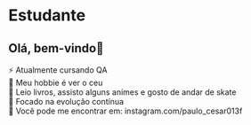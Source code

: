 <h1>Estudante</h1>
<h2>Olá, bem-vindo👋</h2>

<div>⚡ Atualmente cursando QA </div>
<div>🔭 Meu hobbie é ver o ceu</div>
<div>💬 Leio livros, assisto alguns animes e gosto de andar de skate</div>
<div>🎯 Focado na evolução contínua</div>
<div>👀 Você pode me encontrar em: instagram.com/paulo_cesar013f</div>
